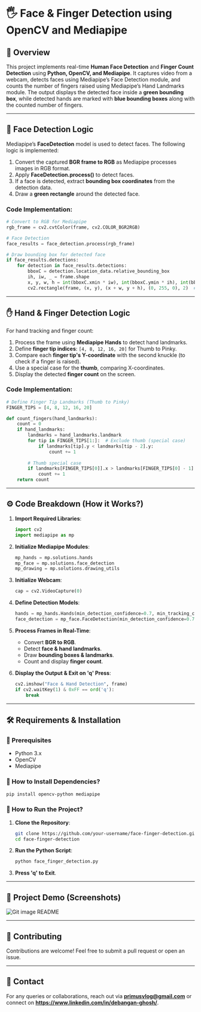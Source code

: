 # 🖐️ Face & Finger Detection using OpenCV and Mediapipe

## 🎯 Overview
This project implements real-time **Human Face Detection** and **Finger Count Detection** using **Python, OpenCV, and Mediapipe**. It captures video from a webcam, detects faces using Mediapipe’s Face Detection module, and counts the number of fingers raised using Mediapipe’s Hand Landmarks module. The output displays the detected face inside a **green bounding box**, while detected hands are marked with **blue bounding boxes** along with the counted number of fingers.

---

## 🧠 Face Detection Logic
Mediapipe’s **FaceDetection** model is used to detect faces. The following logic is implemented:

1. Convert the captured **BGR frame to RGB** as Mediapipe processes images in RGB format.
2. Apply **FaceDetection.process()** to detect faces.
3. If a face is detected, extract **bounding box coordinates** from the detection data.
4. Draw a **green rectangle** around the detected face.

### Code Implementation:
```python
# Convert to RGB for Mediapipe
rgb_frame = cv2.cvtColor(frame, cv2.COLOR_BGR2RGB)

# Face Detection
face_results = face_detection.process(rgb_frame)

# Draw bounding box for detected face
if face_results.detections:
    for detection in face_results.detections:
        bboxC = detection.location_data.relative_bounding_box
        ih, iw, _ = frame.shape
        x, y, w, h = int(bboxC.xmin * iw), int(bboxC.ymin * ih), int(bboxC.width * iw), int(bboxC.height * ih)
        cv2.rectangle(frame, (x, y), (x + w, y + h), (0, 255, 0), 2)  # Green box
```

---

## ✋ Hand & Finger Detection Logic
For hand tracking and finger count:

1. Process the frame using **Mediapipe Hands** to detect hand landmarks.
2. Define **finger tip indices**: `[4, 8, 12, 16, 20]` for Thumb to Pinky.
3. Compare each **finger tip's Y-coordinate** with the second knuckle (to check if a finger is raised).
4. Use a special case for the **thumb**, comparing X-coordinates.
5. Display the detected **finger count** on the screen.

### Code Implementation:
```python
# Define Finger Tip Landmarks (Thumb to Pinky)
FINGER_TIPS = [4, 8, 12, 16, 20]

def count_fingers(hand_landmarks):
    count = 0
    if hand_landmarks:
        landmarks = hand_landmarks.landmark
        for tip in FINGER_TIPS[1:]:  # Exclude thumb (special case)
            if landmarks[tip].y < landmarks[tip - 2].y:
                count += 1
        
        # Thumb special case
        if landmarks[FINGER_TIPS[0]].x > landmarks[FINGER_TIPS[0] - 1].x:
            count += 1
    return count
```

---

## ⚙️ Code Breakdown (How it Works?)

1. **Import Required Libraries**:
   ```python
   import cv2
   import mediapipe as mp
   ```

2. **Initialize Mediapipe Modules**:
   ```python
   mp_hands = mp.solutions.hands
   mp_face = mp.solutions.face_detection
   mp_drawing = mp.solutions.drawing_utils
   ```

3. **Initialize Webcam**:
   ```python
   cap = cv2.VideoCapture(0)
   ```

4. **Define Detection Models**:
   ```python
   hands = mp_hands.Hands(min_detection_confidence=0.7, min_tracking_confidence=0.7)
   face_detection = mp_face.FaceDetection(min_detection_confidence=0.7)
   ```

5. **Process Frames in Real-Time**:
   - Convert **BGR to RGB**.
   - Detect **face & hand landmarks**.
   - Draw **bounding boxes & landmarks**.
   - Count and display **finger count**.

6. **Display the Output & Exit on 'q' Press**:
   ```python
   cv2.imshow("Face & Hand Detection", frame)
   if cv2.waitKey(1) & 0xFF == ord('q'):
       break
   ```

---

## 🛠️ Requirements & Installation

### **🔹 Prerequisites**
- Python 3.x
- OpenCV
- Mediapipe

### **📌 How to Install Dependencies?**
```bash
pip install opencv-python mediapipe
```

### **🚀 How to Run the Project?**
1. **Clone the Repository**:
   ```bash
   git clone https://github.com/your-username/face-finger-detection.git
   cd face-finger-detection
   ```
2. **Run the Python Script**:
   ```bash
   python face_finger_detection.py
   ```
3. **Press 'q' to Exit**.

---

## 📸 Project Demo (Screenshots)

![Git image README](https://github.com/user-attachments/assets/3229186a-9f14-49e3-8cad-0ba9bdaadc17)


---

## 🤝 Contributing
Contributions are welcome! Feel free to submit a pull request or open an issue.

---

## 📩 Contact
For any queries or collaborations, reach out via **primusvlog@gmail.com** or connect on **https://www.linkedin.com/in/debangan-ghosh/**.

